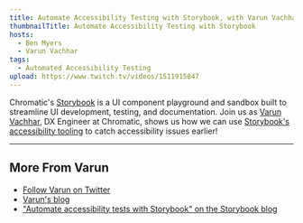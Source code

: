 ```yaml
---
title: Automate Accessibility Testing with Storybook, with Varun Vachhar
thumbnailTitle: Automate Accessibility Testing with Storybook
hosts:
  - Ben Myers
  - Varun Vachhar
tags:
  - Automated Accessibility Testing
upload: https://www.twitch.tv/videos/1511915847
---
```


Chromatic's [Storybook](https://storybook.js.org/) is a UI component playground and sandbox built to streamline UI development, testing, and documentation. Join us as [Varun Vachhar](https://twitter.com/winkerVSbecks), DX Engineer at Chromatic, shows us how we can use [Storybook's accessibility tooling](https://storybook.js.org/addons/@storybook/addon-a11y) to catch accessibility issues earlier!

---

## More From Varun

- [Follow Varun on Twitter](https://twitter.com/winkerVSbecks)
- [Varun's blog](https://varun.ca/)
- ["Automate accessibility tests with Storybook" on the Storybook blog](https://storybook.js.org/blog/automate-accessibility-tests-with-storybook/)